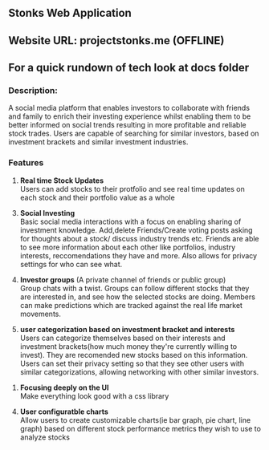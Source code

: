 ## Stonks Web Application

<!-- ## Video link:https://youtu.be/_DxDkdE2adE -->
## Website URL: projectstonks.me (OFFLINE)

## For a quick rundown of tech look at docs folder

### Description:
A social media platform that enables investors to collaborate with friends and family to enrich their investing experience whilst enabling them to be better informed on social trends resulting in more profitable and reliable stock trades. Users are capable of searching for similar investors, based on investment brackets and similar investment industries. 

### Features
1) __Real time Stock Updates__ <br>
Users can add stocks to their protfolio and see real time updates on each stock and their portfolio value as a whole

<!-- 2) __Real time social media updates(reddit, twitter)__ what people are saying about your stocks <br> 
Using Reddit/Twitter APIs we will check social media activity to determine influences on stock prices in real time. Users will recieve a mini feed inside the application to see what is being said about stock they are interested in, as well as condensed analysis of trending stocks and companies. This can aid in making decisions in regards to stocks you own/plan on buying. -->

3) __Social Investing__ <br>
Basic social media interactions with a focus on enabling sharing of investment knowledge. Add,delete Friends/Create voting posts asking for thoughts about a stock/ discuss industry trends etc. Friends are able to see more information about each other like portfolios, industry interests, reccomendations they have and more. Also allows for  privacy settings for who can see what.

4) __Investor groups__ (A private channel of friends or public group) <br>
Group chats with a twist. Groups can follow different stocks that they are interested in, and see how the selected stocks are doing. Members can make predictions which are tracked against the real life market movements. 

5) __user categorization based on investment bracket and interests__ <br>
Users can categorize themselves based on their interests and investment brackets(how much money they're currently willing to invest). They are recomended new stocks based on this information. Users can set their privacy setting so that they see other users with similar categorizations, allowing networking with other similar investors. 


<!-- ### Final Features -->
1) __Focusing deeply on the UI__ <br>
Make everything look good with a css library

<!-- 2) __Integrating Questrade API & Authorization__ (OAUTH2.0) <br>
Handle security and interleaving questrade api allowing users to see their real portfolio from questrade

3) __Web Scraping News Articles & Other Sources__ <br>
Scrape the web for more sources that are talking about certain stocks you/ your investment groups are interested in -->

4) __User configuratble charts__ <br>
Allow users to create customizable charts(ie bar graph, pie chart, line graph) based on different stock performance metrics they wish to use to analyze stocks


